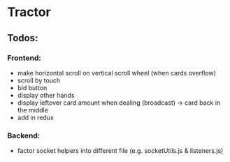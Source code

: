 # Tractor

## Todos:

### Frontend:
  - make horizontal scroll on vertical scroll wheel (when cards overflow)
  - scroll by touch
  - bid button
  - display other hands
  - display leftover card amount when dealing (broadcast) -> card back in the middle
  - add in redux

### Backend:
  - factor socket helpers into different file (e.g. socketUtils.js & listeners.js)